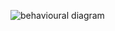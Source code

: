 ![behavioural diagram](https://user-images.githubusercontent.com/94392060/144359724-6c834448-de7f-4062-a985-9024710456e9.png)

